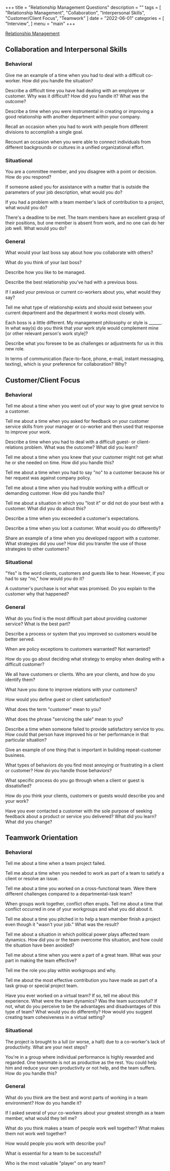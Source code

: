 +++
title = "Relationship Management Questions"
description = ""
tags = [
    "Relationship Management",
    "Collaboration",
    "Interpersonal Skills",
    "Customer/Client Focus",
    "Teamwork"
]
date = "2022-06-01"
categories = [
    "Interview",
]
menu = "main"
+++

[Relationship Management](https://www.shrm.org/resourcesandtools/tools-and-samples/interview-questions/pages/relationshipmanagement.aspx)                     
                                                             

## Collaboration and Interpersonal Skills 

### Behavioral

Give me an example of a time when you had to deal with a difficult co-worker. How did you handle the situation?

Describe a difficult time you have had dealing with an employee or customer. Why was it difficult? How did you handle it? What was the outcome?

Describe a time when you were instrumental in creating or improving a good relationship with another department within your company.

Recall an occasion when you had to work with people from different divisions to accomplish a single goal.

Recount an occasion when you were able to connect individuals from different backgrounds or cultures in a unified organizational effort.


###  Situational

You are a committee member, and you disagree with a point or decision. How do you respond?

If someone asked you for assistance with a matter that is outside the parameters of your job description, what would you do?

If you had a problem with a team member's lack of contribution to a project, what would you do?

There's a deadline to be met. The team members have an excellent grasp of their positions, but one member is absent from work, and no one can do her job well. What would you do?


###  General 

What would your last boss say about how you collaborate with others?

What do you think of your last boss?

Describe how you like to be managed.

Describe the best relationship you've had with a previous boss.

If I asked your previous or current co-workers about you, what would they say? 

Tell me what type of relationship exists and should exist between your current department and the department it works most closely with.

Each boss is a little different. My management philosophy or style is ______. In what way(s) do you think that your work style would complement mine [or other relevant person's work style]?

Describe what you foresee to be as challenges or adjustments for us in this new role.

In terms of communication (face-to-face, phone, e-mail, instant messaging, texting), which is your preference for collaboration? Why?


## Customer/Client Focus

###  Behavioral

Tell me about a time when you went out of your way to give great service to a customer.

Tell me about a time when you asked for feedback on your customer service skills from your manager or co-worker and then used that response to improve your work.

Describe a time when you had to deal with a difficult guest- or client-relations problem. What was the outcome? What did you learn?

Tell me about a time when you knew that your customer might not get what he or she needed on time. How did you handle this?

Tell me about a time when you had to say "no" to a customer because his or her request was against company policy.

Tell me about a time when you had trouble working with a difficult or demanding customer. How did you handle this?

Tell me about a situation in which you "lost it" or did not do your best with a customer. What did you do about this?

Describe a time when you exceeded a customer's expectations.

Describe a time when you lost a customer. What would you do differently?

Share an example of a time when you developed rapport with a customer. What strategies did you use? How did you transfer the use of those strategies to other customers?


### Situational

"Yes" is the word clients, customers and guests like to hear. However, if you had to say "no," how would you do it?

A customer's purchase is not what was promised. Do you explain to the customer why that happened?


### General

What do you find is the most difficult part about providing customer service? What is the best part?

Describe a process or system that you improved so customers would be better served.

When are policy exceptions to customers warranted? Not warranted?

How do you go about deciding what strategy to employ when dealing with a difficult customer?

We all have customers or clients. Who are your clients, and how do you identify them?

What have you done to improve relations with your customers?

How would you define guest or client satisfaction?

What does the term "customer" mean to you?

What does the phrase "servicing the sale" mean to you?

Describe a time when someone failed to provide satisfactory service to you. How could that person have improved his or her performance in that particular situation?

Give an example of one thing that is important in building repeat-customer business.

What types of behaviors do you find most annoying or frustrating in a client or customer? How do you handle those behaviors?

What specific process do you go through when a client or guest is dissatisfied?

How do you think your clients, customers or guests would describe you and your work?

Have you ever contacted a customer with the sole purpose of seeking feedback about a product or service you delivered? What did you learn? What did you change?


## Teamwork Orientation

### Behavioral

Tell me about a time when a team project failed.

Tell me about a time when you needed to work as part of a team to satisfy a client or resolve an issue.

Tell me about a time you worked on a cross-functional team. Were there different challenges compared to a departmental-task team?

When groups work together, conflict often erupts. Tell me about a time that conflict occurred in one of your workgroups and what you did about it.

Tell me about a time you pitched in to help a team member finish a project even though it "wasn't your job." What was the result?

Tell me about a situation in which political power plays affected team dynamics. How did you or the team overcome this situation, and how could the situation have been avoided?

Tell me about a time when you were a part of a great team. What was your part in making the team effective?

Tell me the role you play within workgroups and why.

Tell me about the most effective contribution you have made as part of a task group or special project team.

Have you ever worked on a virtual team? If so, tell me about this experience. What were the team dynamics? Was the team successful? If not, what do you perceive to be the advantages and disadvantages of this type of team? What would you do differently? How would you suggest creating team cohesiveness in a virtual setting?


### Situational

The project is brought to a lull (or worse, a halt) due to a co-worker's lack of productivity. What are your next steps?

You're in a group where individual performance is highly rewarded and regarded. One teammate is not as productive as the rest. You could help him and reduce your own productivity or not help, and the team suffers. How do you handle this?


### General

What do you think are the best and worst parts of working in a team environment? How do you handle it?

If I asked several of your co-workers about your greatest strength as a team member, what would they tell me?

What do you think makes a team of people work well together? What makes them not work well together?

How would people you work with describe you?

What is essential for a team to be successful?

Who is the most valuable "player" on any team?